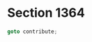 # Section 1364

```c << Prepare to move whatsit |p| to the current page, then |goto contribute| >>=
goto contribute;
```
